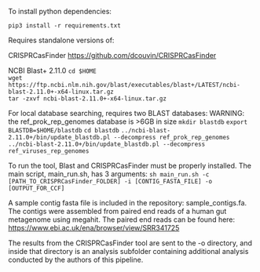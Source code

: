 To install python dependencies:

`pip3 install -r requirements.txt`

Requires standalone versions of:

CRISPRCasFinder
https://github.com/dcouvin/CRISPRCasFinder

NCBI Blast+ 2.11.0
`cd $HOME`  
`wget https://ftp.ncbi.nlm.nih.gov/blast/executables/blast+/LATEST/ncbi-blast-2.11.0+-x64-linux.tar.gz`  
`tar -zxvf ncbi-blast-2.11.0+-x64-linux.tar.gz`

For local database searching, requires two BLAST databases:
WARNING: the ref_prok_rep_genomes database is >6GB in size
`mkdir blastdb`
`export BLASTDB=$HOME/blastdb`
`cd blastdb`
`../ncbi-blast-2.11.0+/bin/update_blastdb.pl --decompress ref_prok_rep_genomes`
`../ncbi-blast-2.11.0+/bin/update_blastdb.pl --decompress ref_viruses_rep_genomes`

To run the tool, Blast and CRISPRCasFinder must be properly installed.
The main script, main_run.sh, has 3 arguments:
`sh main_run.sh -c [PATH_TO_CRISPRCasFinder_FOLDER] -i [CONTIG_FASTA_FILE] -o [OUTPUT_FOR_CCF]`

A sample contig fasta file is included in the repository: sample_contigs.fa. The contigs were assembled from paired end reads of a human gut metagenome using megahit. The paired end reads can be found here: 
https://www.ebi.ac.uk/ena/browser/view/SRR341725

The results from the CRISPRCasFinder tool are sent to the -o directory, and inside that directory is an analysis subfolder containing additional analysis conducted by the authors of this pipeline.
